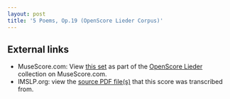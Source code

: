 ```yaml
---
layout: post
title: '5 Poems, Op.19 (OpenScore Lieder Corpus)'
---
```


## External links

- MuseScore.com: View [this set] as part of the [OpenScore Lieder] collection on MuseScore.com.
- IMSLP.org: view the [source PDF file(s)][IMSLP] that this score was transcribed from.

[IMSLP]: https://imslp.org/wiki/Special:ReverseLookup/97696
[this set]: https://musescore.com/openscore-lieder-corpus/sets/5069034
[OpenScore Lieder]: https://musescore.com/openscore-lieder-corpus
